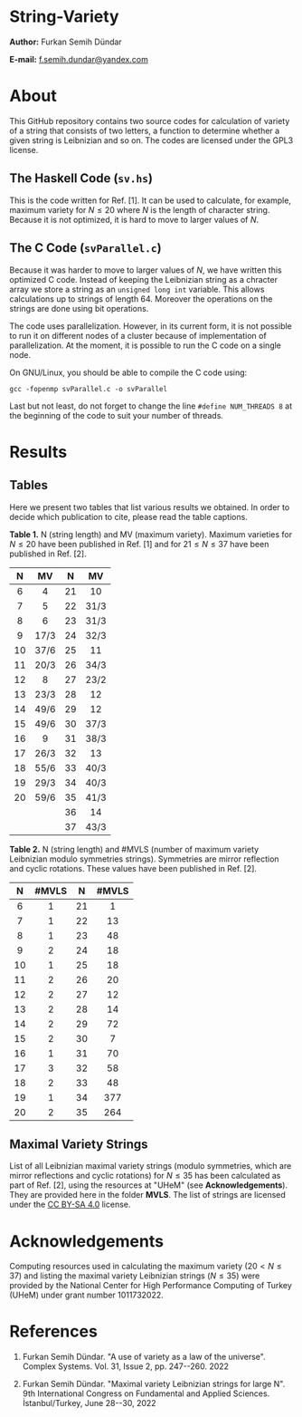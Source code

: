 # String-Variety

**Author:** Furkan Semih Dündar

**E-mail:** f.semih.dundar@yandex.com

# About

This GitHub repository contains two source codes for calculation of variety of
a string that consists of two letters, a function to determine whether a given
string is Leibnizian and so on. The codes are licensed under the GPL3 license.

## The Haskell Code (`sv.hs`)

This is the code written for Ref. [1]. It can be used to calculate, for example,
maximum variety for $N \leq 20$ where $N$ is the length of character string.
Because it is not optimized, it is hard to move to larger values of
$N$. 

## The C Code (`svParallel.c`)

Because it was harder to move to larger values of $N$, we have written this
optimized C code. Instead of keeping the Leibnizian string as a chracter array
we store a string as an `unsigned long int` variable. This allows calculations
up to strings of length 64. Moreover the operations on the strings are done
using bit operations.

The code uses parallelization. However, in its current form, it is not possible
to run it on different nodes of a cluster because of implementation of parallelization.
At the moment, it is possible to run the C code on a single node.

On GNU/Linux, you should be able to compile the C code using:

`gcc -fopenmp svParallel.c -o svParallel`

Last but not least, do not forget to change the line `#define NUM_THREADS 8` 
at the beginning of the code to suit your number of threads.

# Results

## Tables

Here we present two tables that list various results we obtained. In order to
decide which publication to cite, please read the table captions.

**Table 1.** N (string length) and MV (maximum variety). Maximum varieties for
$N \leq 20$ have been published in Ref. [1] and for $21 \leq N \leq 37$ have
been published in Ref. [2].

| N  	| MV  	| N  	| MV  	|
|:---:	|:---:	|:---:	|:---:	|
| 6  	| 4  	| 21  	| 10  	|
| 7  	| 5  	| 22  	| 31/3 	|
| 8  	| 6  	| 23  	| 31/3 	|
| 9  	| 17/3 	| 24  	| 32/3 	|
| 10  	| 37/6	| 25  	| 11  	|
| 11 	| 20/3	| 26  	| 34/3 	|
| 12  	| 8  	| 27  	| 23/2 	|
| 13  	| 23/3 	| 28  	| 12  	|
| 14  	| 49/6 	| 29  	| 12  	|
| 15  	| 49/6 	| 30  	| 37/3 	|
| 16  	| 9  	| 31  	| 38/3 	|
| 17  	| 26/3 	| 32  	| 13  	|
| 18  	| 55/6 	| 33  	| 40/3 	|
| 19  	| 29/3 	| 34  	| 40/3 	|
| 20  	| 59/6 	| 35  	| 41/3 	|
|   	|   	| 36  	| 14  	|
|   	|   	| 37  	| 43/3 	|


**Table 2.** N (string length) and #MVLS (number of maximum variety Leibnizian
modulo symmetries strings). Symmetries are mirror reflection and cyclic rotations.
These values have been published in Ref. [2].

| N  	| #MVLS	| N  	| #MVLS	|
|:---:	|:---:	|:---:	|:---:	|
| 6  	| 1  	| 21  	| 1  	|
| 7  	| 1  	| 22  	| 13 	|
| 8  	| 1	    | 23  	| 48 	|
| 9  	| 2 	| 24  	| 18 	|
| 10  	| 1 	| 25  	| 18 	|
| 11 	| 2 	| 26  	| 20 	|
| 12  	| 2 	| 27  	| 12 	|
| 13  	| 2 	| 28  	| 14 	|
| 14  	| 2 	| 29  	| 72 	|
| 15  	| 2 	| 30  	| 7 	|
| 16  	| 1  	| 31  	| 70 	|
| 17  	| 3 	| 32  	| 58 	|
| 18  	| 2 	| 33  	| 48 	|
| 19  	| 1 	| 34  	| 377 	|
| 20  	| 2 	| 35  	| 264 	|

## Maximal Variety Strings

List of all Leibnizian maximal variety strings (modulo symmetries, which are 
mirror reflections and cyclic rotations)
for $N \leq 35$ has been calculated as part of Ref. [2], using the
resources at "UHeM" (see **Acknowledgements**). They are provided here in the
folder **MVLS**. The list of strings are licensed under the
[CC BY-SA 4.0](https://creativecommons.org/licenses/by-sa/4.0/) license.

# Acknowledgements

Computing resources used in calculating the maximum variety ($20 < N \leq 37$)
and listing the maximal variety Leibnizian strings ($N \leq 35$) were provided
by the National Center for High Performance Computing of Turkey (UHeM) under grant
number 1011732022.


# References
1. Furkan Semih Dündar. "A use of variety as a law of the universe".
Complex Systems. Vol. 31, Issue 2, pp. 247--260. 2022

2. Furkan Semih Dündar. "Maximal variety Leibnizian strings for large N".
 9th International Congress on Fundamental and Applied Sciences. İstanbul/Turkey,
June 28--30, 2022

